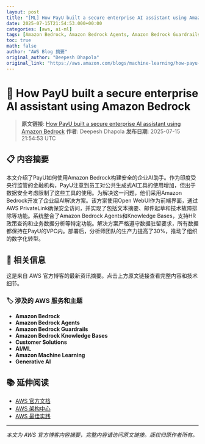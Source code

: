 ```yaml
---
layout: post
title: "[ML] How PayU built a secure enterprise AI assistant using Amazon Bedrock"
date: 2025-07-15T21:54:53.000+00:00
categories: [aws, ai-ml]
tags: [Amazon Bedrock, Amazon Bedrock Agents, Amazon Bedrock Guardrails, Amazon Bedrock Knowledge Bases, Customer Solutions, AIML, Amazon Machine Learning, Generative AI]
toc: true
math: false
author: "AWS Blog 摘要"
original_author: "Deepesh Dhapola"
original_link: "https://aws.amazon.com/blogs/machine-learning/how-payu-built-a-secure-enterprise-ai-assistant-using-amazon-bedrock/"
---
```


# 🤖 How PayU built a secure enterprise AI assistant using Amazon Bedrock

> **原文链接**: [How PayU built a secure enterprise AI assistant using Amazon Bedrock](https://aws.amazon.com/blogs/machine-learning/how-payu-built-a-secure-enterprise-ai-assistant-using-amazon-bedrock/)
> **作者**: Deepesh Dhapola
> **发布日期**: 2025-07-15 21:54:53 UTC

## 📋 内容摘要

本文介绍了PayU如何使用Amazon Bedrock构建安全的企业AI助手。作为印度受央行监管的金融机构，PayU注意到员工对公共生成式AI工具的使用增加，但出于数据安全考虑限制了这些工具的使用。为解决这一问题，他们采用Amazon Bedrock开发了企业级AI解决方案。该方案使用Open WebUI作为前端界面，通过AWS PrivateLink确保安全访问，并实现了包括文本摘要、邮件起草和技术故障排除等功能。系统整合了Amazon Bedrock Agents和Knowledge Bases，支持HR政策查询和业务数据分析等特定功能。解决方案严格遵守数据驻留要求，所有数据都保持在PayU的VPC内。部署后，分析师团队的生产力提高了30%，推动了组织的数字化转型。

## 🔗 相关信息

这是来自 AWS 官方博客的最新资讯摘要。点击上方原文链接查看完整内容和技术细节。

### 🏷️ 涉及的 AWS 服务和主题

- **Amazon Bedrock**
- **Amazon Bedrock Agents**
- **Amazon Bedrock Guardrails**
- **Amazon Bedrock Knowledge Bases**
- **Customer Solutions**
- **AI/ML**
- **Amazon Machine Learning**
- **Generative AI**

## 📚 延伸阅读

- [AWS 官方文档](https://docs.aws.amazon.com/)
- [AWS 架构中心](https://aws.amazon.com/architecture/)
- [AWS 最佳实践](https://aws.amazon.com/architecture/well-architected/)

---

*本文为 AWS 官方博客内容摘要，完整内容请访问原文链接。版权归原作者所有。*